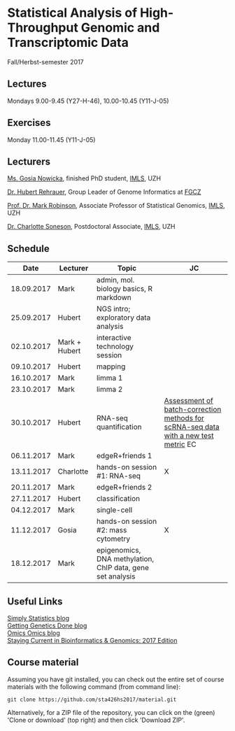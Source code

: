 # Statistical Analysis of High-Throughput Genomic and Transcriptomic Data 
Fall/Herbst-semester 2017

## Lectures
Mondays 9.00-9.45 (Y27-H-46), 10.00-10.45 (Y11-J-05)

## Exercises
Monday 11.00-11.45 (Y11-J-05)

## Lecturers

[Ms. Gosia Nowicka](https://www.researchgate.net/profile/Malgorzata_Nowicka), finished PhD student, [IMLS](http://www.imls.uzh.ch/index.html), UZH  

[Dr. Hubert Rehrauer](http://www.fgcz.ch/the-center/people/rehrauer.html), Group Leader of Genome Informatics at [FGCZ](http://www.fgcz.ch/)  

[Prof. Dr. Mark Robinson](http://www.imls.uzh.ch/research/robinson.html), Associate Professor of Statistical Genomics, [IMLS](http://www.imls.uzh.ch/index.html), UZH  

[Dr. Charlotte Soneson](http://csoneson.github.io/), Postdoctoral Associate, [IMLS](http://www.imls.uzh.ch/index.html), UZH  


## Schedule

| Date  | Lecturer | Topic | JC |
| --- | --- | --- | --- |
| 18.09.2017  | Mark  | admin, mol. biology basics, R markdown | |
| 25.09.2017  | Hubert  | NGS intro; exploratory data analysis | |
| 02.10.2017  | Mark + Hubert  | interactive technology session  | |
| 09.10.2017  | Hubert  | mapping  | |
| 16.10.2017  | Mark  | limma 1   | |
| 23.10.2017  | Mark  | limma 2  | |
| 30.10.2017  | Hubert  | RNA-seq quantification   | [Assessment of batch-correction methods for scRNA-seq data with a new test metric](https://www.biorxiv.org/content/early/2017/10/09/200345) EC | 
| 06.11.2017  | Mark  | edgeR+friends 1 |  |
| 13.11.2017  | Charlotte  | hands-on session #1: RNA-seq  | X |
| 20.11.2017  | Mark  | edgeR+friends 2  |  |
| 27.11.2017  | Hubert  | classification  |  |
| 04.12.2017  | Mark  | single-cell  |  |
| 11.12.2017  | Gosia  | hands-on session #2: mass cytometry  | X |
| 18.12.2017  | Mark  | epigenomics, DNA methylation, ChIP data, gene set analysis  |  |


## Useful Links
[Simply Statistics blog](http://simplystatistics.org/archive/)  
[Getting Genetics Done blog](http://www.gettinggeneticsdone.com/)  
[Omics Omics blog](http://omicsomics.blogspot.ch/)  
[Staying Current in Bioinformatics & Genomics: 2017 Edition](http://www.gettinggeneticsdone.com/2017/02/staying-current-in-bioinformatics-genomics-2017.html)

## Course material

Assuming you have git installed, you can check out the entire set of course materials with the following command (from command line):
```
git clone https://github.com/sta426hs2017/material.git
```  
Alternatively, for a ZIP file of the repository, you can click on the (green) 'Clone or download' (top right) and then click 'Download ZIP'.
